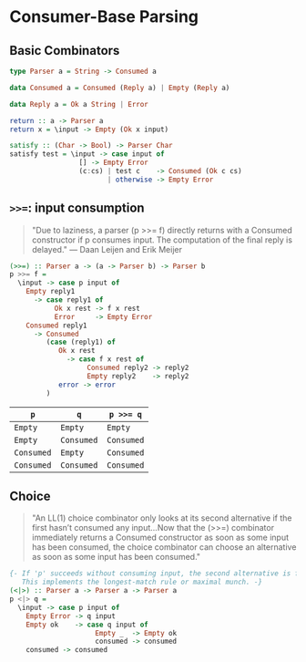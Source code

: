# Consumer-Base Parsing

## Basic Combinators

```haskell
type Parser a = String -> Consumed a

data Consumed a = Consumed (Reply a) | Empty (Reply a)

data Reply a = Ok a String | Error

return :: a -> Parser a
return x = \input -> Empty (Ok x input)

satisfy :: (Char -> Bool) -> Parser Char
satisfy test = \input -> case input of
                 [] -> Empty Error
                 (c:cs) | test c    -> Consumed (Ok c cs)
                        | otherwise -> Empty Error
```

## `>>=`: input consumption

> "Due to laziness, a parser (p >>= f) directly returns with a Consumed constructor
>  if p consumes input. The computation of the final reply is delayed." 
>   — Daan Leijen and Erik Meijer

```haskell
(>>=) :: Parser a -> (a -> Parser b) -> Parser b
p >>= f = 
  \input -> case p input of
    Empty reply1
      -> case reply1 of
           Ok x rest -> f x rest
           Error     -> Empty Error
    Consumed reply1
      -> Consumed
         (case (reply1) of
            Ok x rest
              -> case f x rest of
                   Consumed reply2 -> reply2
                   Empty reply2    -> reply2
            error -> error
         )
```

| `p`        | `q`        | `p >>= q`  |
| ---------- | ---------- | ---------- |
| `Empty`    | `Empty`    | `Empty`    |
| `Empty`    | `Consumed` | `Consumed` |
| `Consumed` | `Empty`    | `Consumed` |
| `Consumed` | `Consumed` | `Consumed` |

## Choice

> "An LL(1) choice combinator only looks at its second alternative if the first hasn’t
>  consumed any input...Now that the (>>=) combinator immediately returns a Consumed
>  constructor as soon as some input has been consumed, the choice combinator
>  can choose an alternative as soon as some input has been consumed."

```haskell
{- If 'p' succeeds without consuming input, the second alternative is favored. 
   This implements the longest-match rule or maximal munch. -}
(<|>) :: Parser a -> Parser a -> Parser a
p <|> q =
  \input -> case p input of
    Empty Error -> q input
    Empty ok    -> case q input of
                     Empty _  -> Empty ok
                     consumed -> consumed
    consumed -> consumed
```

